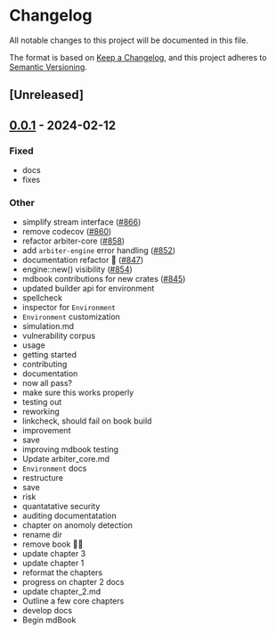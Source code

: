 # Changelog
All notable changes to this project will be documented in this file.

The format is based on [Keep a Changelog](https://keepachangelog.com/en/1.0.0/),
and this project adheres to [Semantic Versioning](https://semver.org/spec/v2.0.0.html).

## [Unreleased]

## [0.0.1](https://github.com/primitivefinance/arbiter/compare/documentation-v0.0.0...documentation-v0.0.1) - 2024-02-12

### Fixed
- docs
- fixes

### Other
- simplify stream interface ([#866](https://github.com/primitivefinance/arbiter/pull/866))
- remove codecov ([#860](https://github.com/primitivefinance/arbiter/pull/860))
- refactor arbiter-core ([#858](https://github.com/primitivefinance/arbiter/pull/858))
- add `arbiter-engine` error handling ([#852](https://github.com/primitivefinance/arbiter/pull/852))
- documentation  refactor 🌱 ([#847](https://github.com/primitivefinance/arbiter/pull/847))
- engine::new() visibility  ([#854](https://github.com/primitivefinance/arbiter/pull/854))
- mdbook contributions for new crates ([#845](https://github.com/primitivefinance/arbiter/pull/845))
- updated builder api for environment
- spellcheck
- inspector for `Environment`
- `Environment` customization
- simulation.md
- vulnerability corpus
- usage
- getting started
- contributing
- documentation
- now all pass?
- make sure this works properly
- testing out
- reworking
- linkcheck, should fail on book build
- improvement
- save
- improving mdbook testing
- Update arbiter_core.md
- `Environment` docs
- restructure
- save
- risk
- quantatative security
- auditing documentatation
- chapter on anomoly detection
- rename dir
- remove book 📖❌
- update chapter 3
- update chapter 1
- reformat the chapters
- progress on chapter 2 docs
- update chapter_2.md
- Outline a few core chapters
- develop docs
- Begin mdBook
